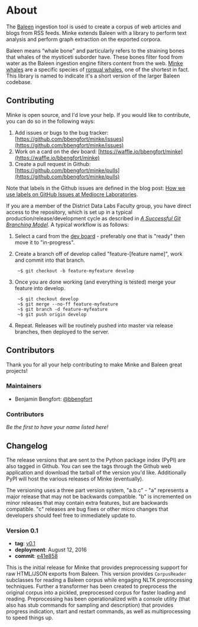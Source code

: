 # About     

The [Baleen](https://github.com/bbengfort/baleen) ingestion tool is used to create a corpus of web articles and blogs from RSS feeds. Minke extends Baleen with a library to perform text analysis and perform graph extraction on the exported corpora.

Baleen means &ldquo;whale bone&rdquo; and particularly refers to the straining bones that whales of the mysticeti suborder have. These bones filter food from water as the Baleen ingestion engine filters content from the web. [Minke whales](https://en.wikipedia.org/wiki/Minke_whale) are a specific species of [rorqual whales](https://seaworld.org/Animal-Info/Animal-InfoBooks/Baleen-Whales/Scientific-Classification), one of the shortest in fact. This library is named to indicate it's a short version of the larger Baleen codebase.

## Contributing

Minke is open source, and I'd love your help. If you would like to contribute, you can do so in the following ways:

1. Add issues or bugs to the bug tracker: [https://github.com/bbengfort/minke/issues](https://github.com/bbengfort/minke/issues)
2. Work on a card on the dev board: [https://waffle.io/bbengfort/minke](https://waffle.io/bbengfort/minke)
3. Create a pull request in Github: [https://github.com/bbengfort/minke/pulls](https://github.com/bbengfort/minke/pulls)

Note that labels in the Github issues are defined in the blog post: [How we use labels on GitHub Issues at Mediocre Laboratories](https://mediocre.com/forum/topics/how-we-use-labels-on-github-issues-at-mediocre-laboratories).

If you are a member of the District Data Labs Faculty group, you have direct access to the repository, which is set up in a typical production/release/development cycle as described in _[A Successful Git Branching Model](http://nvie.com/posts/a-successful-git-branching-model/)_. A typical workflow is as follows:

1. Select a card from the [dev board](https://waffle.io/bbengfort/minke) - preferably one that is "ready" then move it to "in-progress".

2. Create a branch off of develop called "feature-[feature name]", work and commit into that branch.

        ~$ git checkout -b feature-myfeature develop

3. Once you are done working (and everything is tested) merge your feature into develop.

        ~$ git checkout develop
        ~$ git merge --no-ff feature-myfeature
        ~$ git branch -d feature-myfeature
        ~$ git push origin develop

4. Repeat. Releases will be routinely pushed into master via release branches, then deployed to the server.

## Contributors

Thank you for all your help contributing to make Minke and Baleen great projects!

### Maintainers

- Benjamin Bengfort: [@bbengfort](https://github.com/bbengfort/)

### Contributors

_Be the first to have your name listed here!_

## Changelog

The release versions that are sent to the Python package index (PyPI) are also tagged in Github. You can see the tags through the Github web application and download the tarball of the version you'd like. Additionally PyPI will host the various releases of Minke (eventually).

The versioning uses a three part version system, "a.b.c" - "a" represents a major release that may not be backwards compatible. "b" is incremented on minor releases that may contain extra features, but are backwards compatible. "c" releases are bug fixes or other micro changes that developers should feel free to immediately update to.

### Version 0.1

* **tag**: [v0.1](https://github.com/bbengfort/minke/releases/tag/v0.1)
* **deployment**: August 12, 2016
* **commit**: [e41e858](https://github.com/bbengfort/minke/commit/e41e8583f1386dbad5249aad740343c984832f1e)

This is the initial release for Minke that provides preprocessing support for raw HTML/JSON exports from Baleen. This version provides `CorpusReader` subclasses for reading a Baleen corpus while engaging NLTK preprocessing techniques. Further a transformer has been created to preprocess the original corpus into a pickled, preprocessed corpus for faster loading and reading. Preprocessing has been operationalized with a console utility (that also has stub commands for sampling and description) that provides progress indication, start and restart commands, as well as multiprocessing to speed things up.
